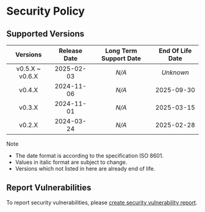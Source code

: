 # Security Policy

## Supported Versions

| **Versions** | **Release Date** | **Long Term Support Date** | **End Of Life Date** |
|:-:|:-:|:-:|:-:|
| v0.5.X \~ v0.6.X | 2025-02-03 | *N/A* | *Unknown* |
| v0.4.X | 2024-11-06 | *N/A* | 2025-09-30 |
| v0.3.X | 2024-11-01 | *N/A* | 2025-03-15 |
| v0.2.X | 2024-03-24 | *N/A* | 2025-02-28 |

> [!NOTE]
> - The date format is according to the specification ISO 8601.
> - Values in italic format are subject to change.
> - Versions which not listed in here are already end of life.

## Report Vulnerabilities

To report security vulnerabilities, please [create security vulnerability report](https://github.com/hugoalh/hugoalh/blob/main/guides/universal-contributing.md#create-security-vulnerability-report).
